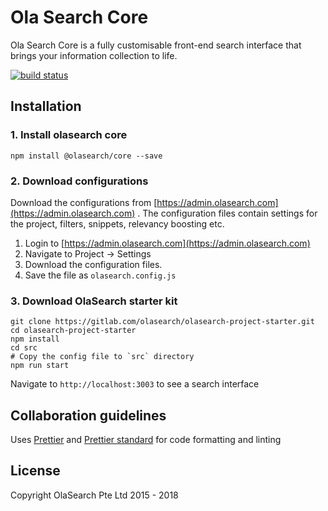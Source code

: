 # Ola Search Core
Ola Search Core is a fully customisable front-end search interface that brings your information collection to life.

[![build status](https://gitlab.com/olasearch/olasearch-core/badges/master/build.svg)](https://gitlab.com/olasearch/olasearch-core/commits/master)

## Installation

### 1. Install olasearch core
```
npm install @olasearch/core --save
```

### 2. Download configurations
Download the configurations from [https://admin.olasearch.com](https://admin.olasearch.com) . The configuration files contain settings for the project, filters, snippets, relevancy boosting etc.

1. Login to [https://admin.olasearch.com](https://admin.olasearch.com)
2. Navigate to Project -> Settings
3. Download the configuration files.
4. Save the file as `olasearch.config.js`

### 3. Download OlaSearch starter kit

```
git clone https://gitlab.com/olasearch/olasearch-project-starter.git
cd olasearch-project-starter
npm install
cd src
# Copy the config file to `src` directory
npm run start
```

Navigate to `http://localhost:3003` to see a search interface

## Collaboration guidelines

Uses [Prettier](prettier.io) and [Prettier standard](https://github.com/sheerun/prettier-standard) for code formatting and linting

## License

Copyright OlaSearch Pte Ltd 2015 - 2018
